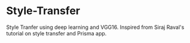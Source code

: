 # Style-Transfer
Style Tranfer using deep learning and VGG16.
 Inspired from Siraj Raval's tutorial on style transfer and Prisma app.
